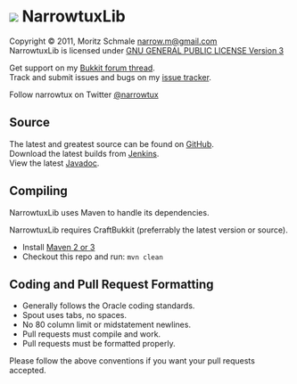 ![][Project Logo]
NarrowtuxLib
============

Copyright &copy; 2011, Moritz Schmale <narrow.m@gmail.com>  
NarrowtuxLib is licensed under [GNU GENERAL PUBLIC LICENSE Version 3][License]

Get support on my [Bukkit forum thread][Forum].  
Track and submit issues and bugs on my [issue tracker][Issues].  

Follow narrowtux on Twitter [@narrowtux][Twitter]

Source
------
The latest and greatest source can be found on [GitHub].  
Download the latest builds from [Jenkins].  
View the latest [Javadoc].

Compiling
---------
NarrowtuxLib uses Maven to handle its dependencies.

NarrowtuxLib requires CraftBukkit (preferrably the latest version or source).  
* Install [Maven 2 or 3](http://maven.apache.org/download.html)  
* Checkout this repo and run: `mvn clean`

Coding and Pull Request Formatting
----------------------------------
* Generally follows the Oracle coding standards.
* Spout uses tabs, no spaces.
* No 80 column limit or midstatement newlines.
* Pull requests must compile and work.
* Pull requests must be formatted properly.

Please follow the above conventions if you want your pull requests accepted.

[Project Logo]: http://www.gravatar.com/avatar/f110a5b8feacea25275521f4efd0d7f2?s=148
[License]: http://www.gnu.org/licenses/gpl.html
[Forum]: http://forums.bukkit.org/threads/25893/
[GitHub]: https://github.com/narrowtux/NarrowtuxLib
[Javadoc]: http://ci.craftfire.com/job/NarrowtuxLib/javadoc
[Jenkins]: http://ci.craftfire.com/job/NarrowtuxLib
[Issues]: https://github.com/narrowtux/NarrowtuxLib/issues
[Twitter]: http://twitter.com/narrowtux
